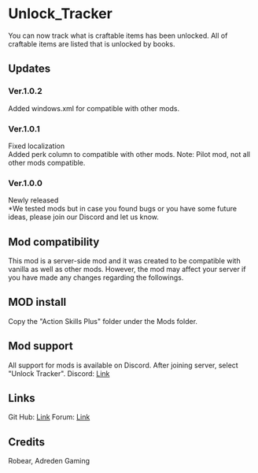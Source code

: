 # Unlock_Tracker
You can now track what is craftable items has been unlocked. All of craftable items are listed that is unlocked by books.

## Updates
### Ver.1.0.2
Added windows.xml for compatible with other mods.<br>

### Ver.1.0.1
Fixed localization<br>
Added perk column to compatible with other mods. Note: Pilot mod, not all other mods compatible.<br>

### Ver.1.0.0
Newly released<br>
*We tested mods but in case you found bugs or you have some future ideas, please join our Discord and let us know.

## Mod compatibility
This mod is a server-side mod and it was created to be compatible with vanilla as well as other mods. However, the mod may affect your server if you have made any changes regarding the followings.

## MOD install
Copy the "Action Skills Plus" folder under the Mods folder.

## Mod support
All support for mods is available on Discord. After joining server, select "Unlock Tracker".
Discord: [Link](https://discord.gg/Va9CMv59Ej)

## Links
Git Hub: [Link](https://github.com/7DTD-JP/Unlock_Tracker)
Forum: [Link](https://community.7daystodie.com/topic/33653-unlock-tracker/)

## Credits
Robear, Adreden Gaming
